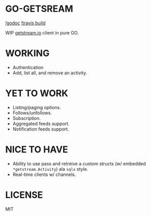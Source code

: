 # GO-GETSREAM

[!godoc](https://godoc.org/github.com/hyperworks/go-getstream?status.svg)
[!travis build](https://api.travis-ci.org/hyperworks/go-getstream.svg)

WIP [getstream.io](getstream.io) client in pure GO.

# WORKING

* Authentication
* Add, list all, and remove an activity.

# YET TO WORK

* Listing/paging options.
* Follows/unfollows.
* Subscription.
* Aggregated feeds support.
* Notification feeds support.

# NICE TO HAVE

* Ability to use pass and retreive a custom structs (w/ embedded `*getstream.Activity`)
  ala `sqlx` style.
* Real-time clients w/ channels.

# LICENSE

MIT

